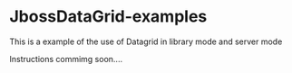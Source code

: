 # JbossDataGrid-examples
This is a example of the use of Datagrid in library mode and server mode

Instructions commimg soon....
